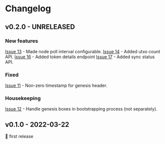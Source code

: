 # Changelog


## v0.2.0 - UNRELEASED

### New features
[Issue 13](https://github.com/abchrisxyz/ergowatch/issues/13) - Made node poll interval configurable.
[Issue 14](https://github.com/abchrisxyz/ergowatch/issues/14) - Added utxo count API.
[Issue 16](https://github.com/abchrisxyz/ergowatch/issues/17) - Added token details endpoint
[Issue 17](https://github.com/abchrisxyz/ergowatch/issues/17) - Added sync status API.


### Fixed
[Issue 11](https://github.com/abchrisxyz/ergowatch/issues/11) - Non-zero timestamp for genesis header.

### Housekeeping
[Issue 12](https://github.com/abchrisxyz/ergowatch/issues/12) - Handle genesis boxes in bootstrapping process (not separately).


## v0.1.0 - 2022-03-22
🎉 first release

